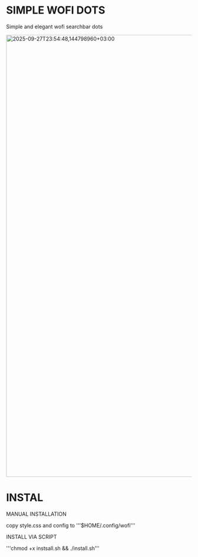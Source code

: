  # SIMPLE WOFI DOTS

 Simple and elegant wofi searchbar dots

 
<img width="1920" height="1200" alt="2025-09-27T23:54:48,144798960+03:00" src="https://github.com/user-attachments/assets/10e1c88d-dc55-428f-9238-e1e0a94a2e7d" />

# INSTAL

MANUAL INSTALLATION

copy style.css and config to '''$HOME/.config/wofi'''

INSTALL VIA SCRIPT

'''chmod +x instsall.sh && ./install.sh'''
